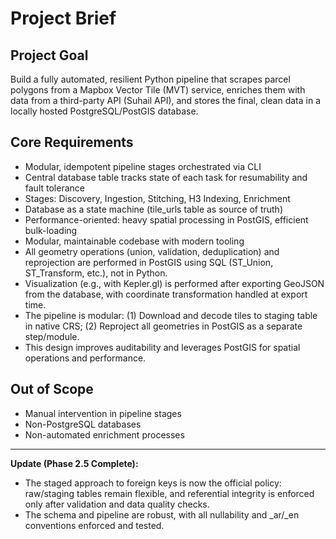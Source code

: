 # Project Brief

## Project Goal
Build a fully automated, resilient Python pipeline that scrapes parcel polygons from a Mapbox Vector Tile (MVT) service, enriches them with data from a third-party API (Suhail API), and stores the final, clean data in a locally hosted PostgreSQL/PostGIS database.

## Core Requirements
- Modular, idempotent pipeline stages orchestrated via CLI
- Central database table tracks state of each task for resumability and fault tolerance
- Stages: Discovery, Ingestion, Stitching, H3 Indexing, Enrichment
- Database as a state machine (tile_urls table as source of truth)
- Performance-oriented: heavy spatial processing in PostGIS, efficient bulk-loading
- Modular, maintainable codebase with modern tooling
- All geometry operations (union, validation, deduplication) and reprojection are performed in PostGIS using SQL (ST_Union, ST_Transform, etc.), not in Python.
- Visualization (e.g., with Kepler.gl) is performed after exporting GeoJSON from the database, with coordinate transformation handled at export time.
- The pipeline is modular: (1) Download and decode tiles to staging table in native CRS; (2) Reproject all geometries in PostGIS as a separate step/module.
- This design improves auditability and leverages PostGIS for spatial operations and performance.

## Out of Scope
- Manual intervention in pipeline stages
- Non-PostgreSQL databases
- Non-automated enrichment processes 

---

**Update (Phase 2.5 Complete):**
- The staged approach to foreign keys is now the official policy: raw/staging tables remain flexible, and referential integrity is enforced only after validation and data quality checks.
- The schema and pipeline are robust, with all nullability and _ar/_en conventions enforced and tested. 